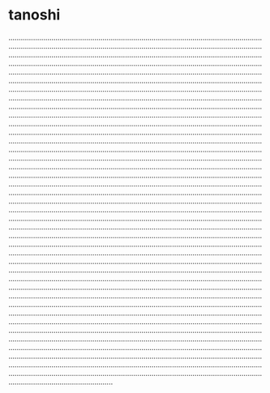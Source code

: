 # tanoshi
...................................................................................................................................................................................................................................................................................................................................................................................................................................................................................................................................................................................................................................................................................................................................................................................................................................................................................................................................................................................................................................................................................................................................................................................................................................................................................................................................................................................................................................................................................................................................................................................................................................................................................................................................................................................................................................................................................................................................................................................................................................................................................................................................................................................................................................................................................................................................................................................................................................................................................................................................................................................................................................................................................................................................................................................................................................................................................................................................................................................................................................................................................................................................................................................................................................................................................................................................................................................................................................................................................................................................................................................................................................................................................................................................................................................................................................................................................................................................................................................................................................................................................................................................................................................................................................................................................................................................................................................................................................................................................................................................................................................................................................................................................................................................................................................................................................................................................................................................................................................................................................................................................................................................................................................................................